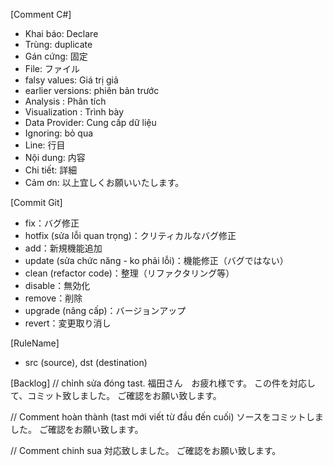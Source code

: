 [Comment C#]
- Khai báo:  Declare
- Trùng: duplicate
- Gán cứng: 固定
- File: ファイル
- falsy values: Giá trị giả
- earlier versions: phiên bản trước
- Analysis : Phân tích
- Visualization : Trình bày
-  Data Provider: Cung cấp dữ liệu
-  Ignoring: bỏ qua
-  Line: 行目
-  Nội dung: 内容
-  Chi tiết: 詳細
- Cảm ơn: 以上宜しくお願いいたします。

[Commit Git]
-  fix：バグ修正
-  hotfix (sửa lỗi quan trọng)：クリティカルなバグ修正
-  add：新規機能追加
-  update (sửa chức năng - ko phải lỗi)：機能修正（バグではない）
-  clean (refactor code)：整理（リファクタリング等）
-  disable：無効化
-  remove：削除
-  upgrade (nâng cấp)：バージョンアップ
-  revert：変更取り消し

[RuleName]
- src (source), dst (destination)

[Backlog]
// chỉnh sửa đóng tast.
 福田さん　お疲れ様です。
この件を対応して、コミット致しました。
ご確認をお願い致します。

// Comment hoàn thành
(tast mới viết từ đầu đến cuối)
	ソースをコミットしました。
	ご確認をお願い致します。

// Comment chinh sua
対応致しました。
ご確認をお願い致します。
